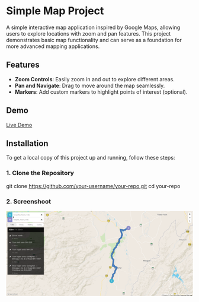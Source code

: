 # Simple Map Project

A simple interactive map application inspired by Google Maps, allowing users to explore locations with zoom and pan features. This project demonstrates basic map functionality and can serve as a foundation for more advanced mapping applications.

## Features

- **Zoom Controls**: Easily zoom in and out to explore different areas.
- **Pan and Navigate**: Drag to move around the map seamlessly.
- **Markers**: Add custom markers to highlight points of interest (optional).

## Demo

[Live Demo](#) <!--https://rituraj27.github.io/Simple-Map/-->

## Installation

To get a local copy of this project up and running, follow these steps:

### 1. Clone the Repository

git clone https://github.com/your-username/your-repo.git
cd your-repo

### 2. Screenshoot

![alt text](image.png)
